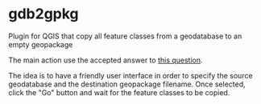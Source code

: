 # gdb2gpkg
Plugin for QGIS that copy all feature classes from a geodatabase to an empty geopackage

The main action use the accepted answer to [this question](https://gis.stackexchange.com/questions/372385/converting-an-esri-gdb-to-gpkg-using-pyqgis).

The idea is to have a friendly user interface in order to specify the source geodatabase and the destination geopackage filename.
Once selected, click the "Go" button and wait for the feature classes to be copied.
